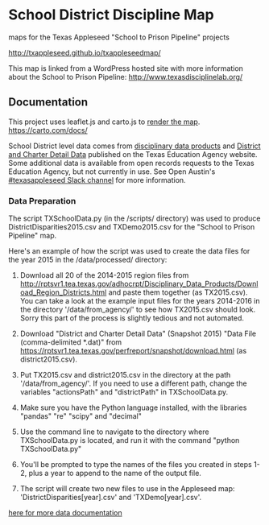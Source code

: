 # School District Discipline Map
maps for the Texas Appleseed "School to Prison Pipeline" projects

http://txappleseed.github.io/txappleseedmap/

This map is linked from a WordPress hosted site with more information about the School to Prison Pipeline:
http://www.texasdisciplinelab.org/

## Documentation
This project uses leaflet.js and carto.js to [render the map](https://texasappleseed.carto.com/tables/ratiodistrictdaep_merge/public). https://carto.com/docs/

School District level data comes from [disciplinary data products](http://ritter.tea.state.tx.us/adhocrpt/Disciplinary_Data_Products/Download_Region_Districts.html) and [District and Charter Detail Data](http://ritter.tea.state.tx.us/perfreport/snapshot/download.html) published on the Texas Education Agency website.
Some additional data is available from open records requests to the Texas Education Agency, but not currently in use. See Open Austin's [#texasappleseed Slack channel](https://open-austin.slack.com) for more information.

### Data Preparation

The script TXSchoolData.py (in the /scripts/ directory) was used to produce DistrictDisparities2015.csv and TXDemo2015.csv for the "School to Prison Pipeline" map.

Here's an example of how the script was used to create the data files for the year 2015 in the /data/processed/ directory:

1. Download all 20 of the 2014-2015 region files from http://rptsvr1.tea.texas.gov/adhocrpt/Disciplinary_Data_Products/Download_Region_Districts.html and paste them together (as TX2015.csv). You can take a look at the example input files for the years 2014-2016 in the directory '/data/from_agency/' to see how TX2015.csv should look. Sorry this part of the process is slightly tedious and not automated.

2. Download "District and Charter Detail Data" (Snapshot 2015) "Data File (comma-delimited *.dat)" from https://rptsvr1.tea.texas.gov/perfreport/snapshot/download.html (as district2015.csv).

3. Put TX2015.csv and district2015.csv in the directory at the path '/data/from_agency/'. If you need to use a different path, change the variables "actionsPath" and "districtPath" in TXSchoolData.py.

4. Make sure you have the Python language installed, with the libraries "pandas" "re" "scipy" and "decimal"

5. Use the command line to navigate to the directory where TXSchoolData.py is located, and run it with the command "python TXSchoolData.py"

6. You'll be prompted to type the names of the files you created in steps 1-2, plus a year to append to the name of the output file.

7. The script will create two new files to use in the Appleseed map: 'DistrictDisparities[year].csv' and 'TXDemo[year].csv'.


[here for more data documentation](/data)
